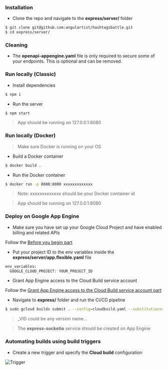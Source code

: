 ### Installation

* Clone the repo and navigate to the **express/server/** folder

```sh
$ git clone git@github.com:angulartist/hashtagsbattle.git
$ cd express/server/
```

### Cleaning

- The **openapi-appengine.yaml** file is only required to secure some of your endpoints. This is optional and can be removed.

### Run locally (Classic)

* Install dependencies

```sh
$ npm i
```

* Run the server

```sh
$ npm start
```

> App should be running on 127.0.0.1:8080

### Run locally (Docker)

> Make sure Docker is running on your OS

* Build a Docker container

```sh
$ docker build .
```

* Run the Docker container

```sh
$ docker run -p 8080:8080 xxxxxxxxxxxxx
```

> Note: xxxxxxxxxxxxx should be your Docker container id

> App should be running on 127.0.0.1:8080

### Deploy on Google App Engine

- Make sure you have set up your Google Cloud Project and have enabled billing and related APIs

Follow the [Before you begin part](https://cloud.google.com/appengine/docs/flexible/nodejs/quickstart)

- Put your project ID to the env variables inside the **express/server/app.flexible.yaml** file

```sh
env_variables:
  GOOGLE_CLOUD_PROJECT: YOUR_PROJECT_ID
```

- Grant App Engine access to the Cloud Build service account

Follow the [Grant App Engine access to the Cloud Build service account part](https://cloud.google.com/source-repositories/docs/quickstart-triggering-builds-with-source-repositories)

- Navigate to **express/** folder and run the CI/CD pipeline

```sh
$ sudo gcloud builds submit . --config=cloudbuild.yaml --substitutions=_VID=version-1
```

> _VID could be any version name...

> The **express-socketio** service should be created on App Engine

### Automating builds using build triggers

- Create a new trigger and specify the **Cloud build** configuration

![Trigger](https://i.imgur.com/EMkUtoR.png)
